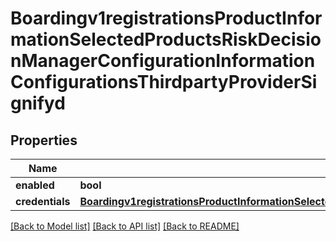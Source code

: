 # Boardingv1registrationsProductInformationSelectedProductsRiskDecisionManagerConfigurationInformationConfigurationsThirdpartyProviderSignifyd

## Properties
Name | Type | Description | Notes
------------ | ------------- | ------------- | -------------
**enabled** | **bool** |  | [optional] 
**credentials** | [**Boardingv1registrationsProductInformationSelectedProductsRiskDecisionManagerConfigurationInformationConfigurationsThirdpartyProviderSignifydCredentials**](Boardingv1registrationsProductInformationSelectedProductsRiskDecisionManagerConfigurationInformationConfigurationsThirdpartyProviderSignifydCredentials.md) |  | [optional] 

[[Back to Model list]](../README.md#documentation-for-models) [[Back to API list]](../README.md#documentation-for-api-endpoints) [[Back to README]](../README.md)


